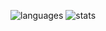 ![languages](https://github-readme-stats-theta-henna.vercel.app/api/top-langs/?username=mastidermast&hide=Python,Roff,c#,css&hide_title=true&bg_color=0d1117&text_color=f0f6fc&hide_border=true)
![stats](https://github-readme-stats-theta-henna.vercel.app/api?username=mastidermast&show_icons=true&hide_border=true&hide_title=true&include_all_commits=true&count_private=true&bg_color=0d1117&text_color=f0f6fc&hide_border=true)
